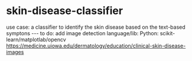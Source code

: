 # skin-disease-classifier

use case:  a classifier to identify the skin disease based on the text-based symptons --- to do: add image detection
language/lib: Python:  scikit-learn/matplotlab/opencv
https://medicine.uiowa.edu/dermatology/education/clinical-skin-disease-images

